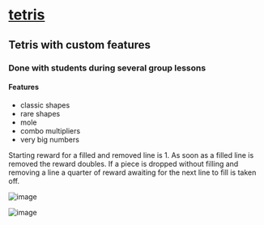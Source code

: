 # [tetris](https://github.com/UniBreakfast/tetris)

## Tetris with custom features

### Done with students during several group lessons

#### Features

  - classic shapes
  - rare shapes
  - mole
  - combo multipliers
  - very big numbers

Starting reward for a filled and removed line is 1. As soon as a filled line is removed the reward doubles. If a piece is dropped without filling and removing a line a quarter of reward awaiting for the next line to fill is taken off. 

![image](https://github.com/user-attachments/assets/617e79bf-a5d5-4951-b384-be8a139a38b8)

![image](https://github.com/user-attachments/assets/1a9d953b-8a0f-4430-ae75-e7f14d8f395c)
